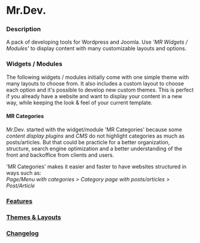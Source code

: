 # Mr.Dev.
### Description
A pack of developing tools for Wordpress and Joomla. Use *'MR Widgets / Modules'* to display content with many customizable layouts and options.

### Widgets / Modules
The following widgets / modules initially come with one simple theme with many layouts to choose from. It also includes a custom layout to choose each option and it's possible to develop new custom themes. This is perfect if you already have a website and want to display your content in a new way, while keeping the look & feel of your current template.

#### MR Categories
Mr.Dev. started with the widget/module 'MR Categories' because some *content display plugins* and *CMS* do not highlight categories as much as posts/articles. But that could be practicle for a better organization, structure, search engine optimization and a better understanding of the front and backoffice from clients and users.

'MR Categories' makes it easier and faster to have websites structured in ways such as:\
*Page/Menu with categories > Category page with posts/articles > Post/Article*


### [Features](https://marcosrego.com/en/web-en/mrplugins-features/)


### [Themes & Layouts](https://marcosrego.com/en/web-en/mrwidgets-themes/)


### [Changelog](https://github.com/marcosrego-web/Mr.Dev./releases)
